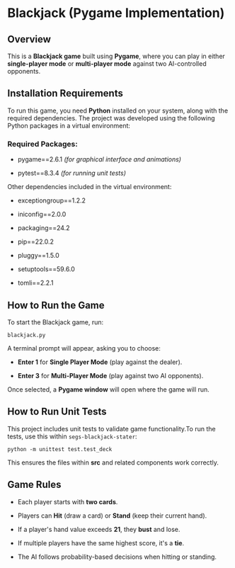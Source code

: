 **Blackjack (Pygame Implementation)**
=====================================

**Overview**
------------

This is a **Blackjack game** built using **Pygame**, where you can play in either **single-player mode** or **multi-player mode** against two AI-controlled opponents.

**Installation Requirements**
-----------------------------

To run this game, you need **Python** installed on your system, along with the required dependencies. The project was developed using the following Python packages in a virtual environment:

### **Required Packages:**

*   pygame==2.6.1 _(for graphical interface and animations)_
    
*   pytest==8.3.4 _(for running unit tests)_
    

Other dependencies included in the virtual environment:

*   exceptiongroup==1.2.2
    
*   iniconfig==2.0.0
    
*   packaging==24.2
    
*   pip==22.0.2
    
*   pluggy==1.5.0
    
*   setuptools==59.6.0
    
*   tomli==2.2.1
    


**How to Run the Game**
-----------------------

To start the Blackjack game, run:

`blackjack.py`

A terminal prompt will appear, asking you to choose:

*   **Enter 1** for **Single Player Mode** (play against the dealer).
    
*   **Enter 3** for **Multi-Player Mode** (play against two AI opponents).
    

Once selected, a **Pygame window** will open where the game will run.

**How to Run Unit Tests**
-------------------------

This project includes unit tests to validate game functionality.To run the tests, use this within `segs-blackjack-stater`:

`python -m unittest test.test_deck`

This ensures the files within **src** and related components work correctly.


**Game Rules**
--------------

*   Each player starts with **two cards**.
    
*   Players can **Hit** (draw a card) or **Stand** (keep their current hand).
    
*   If a player's hand value exceeds **21**, they **bust** and lose.
    
*   If multiple players have the same highest score, it's a **tie**.
    
*   The AI follows probability-based decisions when hitting or standing.
